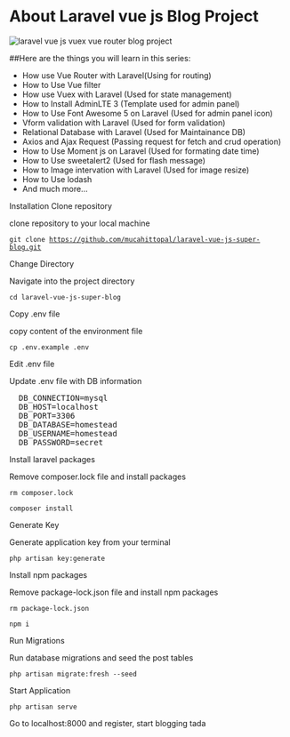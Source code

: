 
# About Laravel vue js Blog Project

![laravel vue js vuex vue router blog project](https://user-images.githubusercontent.com/29582239/49328894-e5dff680-f5a1-11e8-9190-c6b25730bfb5.png)
   
##Here are the things you will learn in this series:
* How use Vue Router with Laravel(Using for routing)
* How to Use Vue filter
* How use Vuex with Laravel (Used for state management)
* How to Install AdminLTE 3 (Template used for admin panel)
* How to Use Font Awesome 5 on Laravel (Used for admin panel icon)
* Vform validation with Laravel (Used for form validation)
* Relational Database with Laravel (Used for Maintainance DB)
* Axios and Ajax Request (Passing request for fetch and crud operation)
* How to Use Moment js on Laravel (Used for formating date time)
* How to Use sweetalert2 (Used for flash message)
* How to Image intervation with Laravel (Used for image resize) 
* How to Use lodash 
* And much more...






Installation
Clone repository

clone repository to your local machine

<code>git clone https://github.com/mucahittopal/laravel-vue-js-super-blog.git</code>

Change Directory

Navigate into the project directory

<code>cd laravel-vue-js-super-blog</code>

Copy .env file

copy content of the environment file

<code>cp .env.example .env</code>

Edit .env file

Update .env file with DB information

<pre>
  DB_CONNECTION=mysql
  DB_HOST=localhost
  DB_PORT=3306
  DB_DATABASE=homestead
  DB_USERNAME=homestead
  DB_PASSWORD=secret
</pre>

Install laravel packages

Remove composer.lock file and install packages

<code>rm composer.lock</code>

<code>composer install</code>

Generate Key

Generate application key from your terminal

<code>php artisan key:generate</code>

Install npm packages

Remove package-lock.json file and install npm packages

<code>rm package-lock.json</code>

<code>npm i</code>

Run Migrations

Run database migrations and seed the post tables

<code>php artisan migrate:fresh --seed</code>

Start Application

<code>php artisan serve</code>

Go to localhost:8000 and register, start blogging tada






